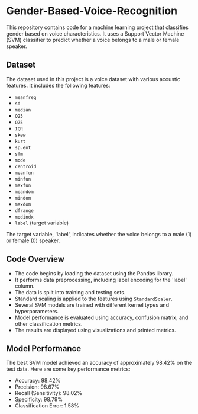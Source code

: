 # Gender-Based-Voice-Recognition

This repository contains code for a machine learning project that classifies gender based on voice characteristics. It uses a Support Vector Machine (SVM) classifier to predict whether a voice belongs to a male or female speaker.

## Dataset

The dataset used in this project is a voice dataset with various acoustic features. It includes the following features:

- `meanfreq`
- `sd`
- `median`
- `Q25`
- `Q75`
- `IQR`
- `skew`
- `kurt`
- `sp.ent`
- `sfm`
- `mode`
- `centroid`
- `meanfun`
- `minfun`
- `maxfun`
- `meandom`
- `mindom`
- `maxdom`
- `dfrange`
- `modindx`
- `label` (target variable)

The target variable, 'label', indicates whether the voice belongs to a male (1) or female (0) speaker.

## Code Overview

- The code begins by loading the dataset using the Pandas library.
- It performs data preprocessing, including label encoding for the 'label' column.
- The data is split into training and testing sets.
- Standard scaling is applied to the features using `StandardScaler`.
- Several SVM models are trained with different kernel types and hyperparameters.
- Model performance is evaluated using accuracy, confusion matrix, and other classification metrics.
- The results are displayed using visualizations and printed metrics.

## Model Performance

The best SVM model achieved an accuracy of approximately 98.42% on the test data. Here are some key performance metrics:

- Accuracy: 98.42%
- Precision: 98.67%
- Recall (Sensitivity): 98.02%
- Specificity: 98.79%
- Classification Error: 1.58%
